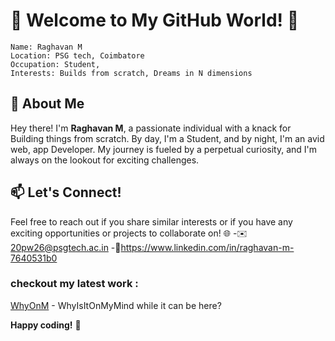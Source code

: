 

# 👋 Welcome to My GitHub World! 🌟

```
Name: Raghavan M
Location: PSG tech, Coimbatore
Occupation: Student,
Interests: Builds from scratch, Dreams in N dimensions
```
## 🚀 About Me

Hey there! I'm **Raghavan M**, a passionate individual with a knack for Building things from scratch. By day, I'm a Student, and by night, I'm an avid web, app Developer. My journey is fueled by a perpetual curiosity, and I'm always on the lookout for exciting challenges.

## 📫 Let's Connect!

Feel free to reach out if you share similar interests or if you have any exciting opportunities or projects to collaborate on! 🌐
-✉️ 20pw26@psgtech.ac.in
-🔗https://www.linkedin.com/in/raghavan-m-7640531b0


### checkout my latest work :
[WhyOnM](https://whyonm.vercel.app) -  WhyIsItOnMyMind while it can be here?

**Happy coding!** 🚀
